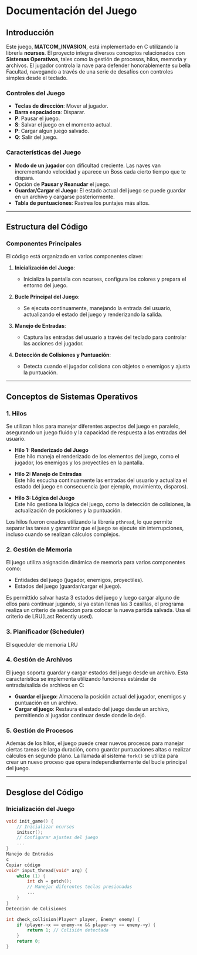 # Documentación del Juego

## Introducción

Este juego, **MATCOM_INVASION**, está implementado en C utilizando la librería **ncurses**. El proyecto integra diversos conceptos relacionados con **Sistemas Operativos**, tales como la gestión de procesos, hilos, memoria y archivos. El jugador controla la nave para defender honorablemente su bella Facultad, navegando a través de una serie de desafíos con controles simples desde el teclado.

### Controles del Juego

- **Teclas de dirección**: Mover al jugador.
- **Barra espaciadora**: Disparar.
- **P**: Pausar el juego.
- **S**: Salvar el juego en el momento actual.
- **P**: Cargar algun juego salvado.
- **Q**: Salir del juego.

### Características del Juego

- **Modo de un jugador** con dificultad creciente. Las naves van incrementando velocidad y aparece un Boss cada cierto tiempo que te dispara.
- Opción de **Pausar y Reanudar** el juego.
- **Guardar/Cargar el Juego**: El estado actual del juego se puede guardar en un archivo y cargarse posteriormente.
- **Tabla de puntuaciones**: Rastrea los puntajes más altos.

---

## Estructura del Código

### Componentes Principales

El código está organizado en varios componentes clave:

1. **Inicialización del Juego**: 
   - Inicializa la pantalla con ncurses, configura los colores y prepara el entorno del juego.
   
2. **Bucle Principal del Juego**: 
   - Se ejecuta continuamente, manejando la entrada del usuario, actualizando el estado del juego y renderizando la salida.
   
3. **Manejo de Entradas**: 
   - Captura las entradas del usuario a través del teclado para controlar las acciones del jugador.
   
4. **Detección de Colisiones y Puntuación**: 
   - Detecta cuando el jugador colisiona con objetos o enemigos y ajusta la puntuación.

---

## Conceptos de Sistemas Operativos

### 1. **Hilos**

Se utilizan hilos para manejar diferentes aspectos del juego en paralelo, asegurando un juego fluido y la capacidad de respuesta a las entradas del usuario.

- **Hilo 1: Renderizado del Juego**  
  Este hilo maneja el renderizado de los elementos del juego, como el jugador, los enemigos y los proyectiles en la pantalla.

- **Hilo 2: Manejo de Entradas**  
  Este hilo escucha continuamente las entradas del usuario y actualiza el estado del juego en consecuencia (por ejemplo, movimiento, disparos).

- **Hilo 3: Lógica del Juego**  
  Este hilo gestiona la lógica del juego, como la detección de colisiones, la actualización de posiciones y la puntuación.

Los hilos fueron creados utilizando la librería `pthread`, lo que permite separar las tareas y garantizar que el juego se ejecute sin interrupciones, incluso cuando se realizan cálculos complejos.

### 2. **Gestión de Memoria**

El juego utiliza asignación dinámica de memoria para varios componentes como:

- Entidades del juego (jugador, enemigos, proyectiles).
- Estados del juego (guardar/cargar el juego).

Es permittido salvar hasta 3 estados del juego y luego cargar alguno de ellos para continuar jugando, si ya estan llenas las 3 casillas, el programa realiza un criterio de seleccion para colocar la nueva partida salvada. Usa el criterio de LRU(Last Recently used). 

### 3. **Planificador (Scheduler)**

El squeduler de memoria LRU

### 4. **Gestión de Archivos**

El juego soporta guardar y cargar estados del juego desde un archivo. Esta característica se implementa utilizando funciones estándar de entrada/salida de archivos en C:

- **Guardar el juego**: Almacena la posición actual del jugador, enemigos y puntuación en un archivo.
- **Cargar el juego**: Restaura el estado del juego desde un archivo, permitiendo al jugador continuar desde donde lo dejó.

### 5. **Gestión de Procesos**

Además de los hilos, el juego puede crear nuevos procesos para manejar ciertas tareas de larga duración, como guardar puntuaciones altas o realizar cálculos en segundo plano. La llamada al sistema `fork()` se utiliza para crear un nuevo proceso que opera independientemente del bucle principal del juego.

---

## Desglose del Código

### Inicialización del Juego
```c
void init_game() {
    // Inicializar ncurses
    initscr();
    // Configurar ajustes del juego
    ...
}
Manejo de Entradas
c
Copiar código
void* input_thread(void* arg) {
    while (1) {
        int ch = getch();
        // Manejar diferentes teclas presionadas
        ...
    }
}
Detección de Colisiones

int check_collision(Player* player, Enemy* enemy) {
    if (player->x == enemy->x && player->y == enemy->y) {
        return 1; // Colisión detectada
    }
    return 0;
}